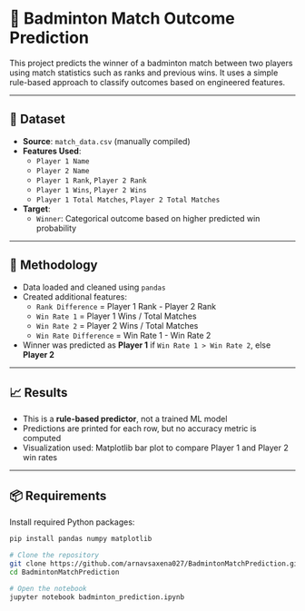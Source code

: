 # 🏸 Badminton Match Outcome Prediction

This project predicts the winner of a badminton match between two players using match statistics such as ranks and previous wins. It uses a simple rule-based approach to classify outcomes based on engineered features.

---

## 📁 Dataset

- **Source**: `match_data.csv` (manually compiled)
- **Features Used**:
  - `Player 1 Name`
  - `Player 2 Name`
  - `Player 1 Rank`, `Player 2 Rank`
  - `Player 1 Wins`, `Player 2 Wins`
  - `Player 1 Total Matches`, `Player 2 Total Matches`
- **Target**:
  - `Winner`: Categorical outcome based on higher predicted win probability

---

## 🧠 Methodology

- Data loaded and cleaned using `pandas`
- Created additional features:
  - `Rank Difference` = Player 1 Rank - Player 2 Rank
  - `Win Rate 1` = Player 1 Wins / Total Matches
  - `Win Rate 2` = Player 2 Wins / Total Matches
  - `Win Rate Difference` = Win Rate 1 - Win Rate 2
- Winner was predicted as **Player 1** if `Win Rate 1 > Win Rate 2`, else **Player 2**

---

## 📈 Results

- This is a **rule-based predictor**, not a trained ML model
- Predictions are printed for each row, but no accuracy metric is computed
- Visualization used: Matplotlib bar plot to compare Player 1 and Player 2 win rates

---

## 📦 Requirements

Install required Python packages:

```bash
pip install pandas numpy matplotlib

# Clone the repository
git clone https://github.com/arnavsaxena027/BadmintonMatchPrediction.git
cd BadmintonMatchPrediction

# Open the notebook
jupyter notebook badminton_prediction.ipynb

